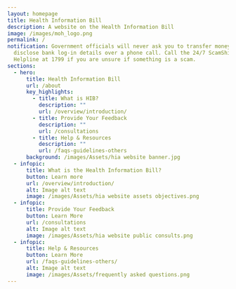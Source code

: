 ```yaml
---
layout: homepage
title: Health Information Bill
description: A website on the Health Information Bill
image: /images/moh_logo.png
permalink: /
notification: Government officials will never ask you to transfer money or
  disclose bank log-in details over a phone call. Call the 24/7 ScamShield
  Helpline at 1799 if you are unsure if something is a scam.
sections:
  - hero:
      title: Health Information Bill
      url: /about
      key_highlights:
        - title: What is HIB?
          description: ""
          url: /overview/introduction/
        - title: Provide Your Feedback
          description: ""
          url: /consultations
        - title: Help & Resources
          description: ""
          url: /faqs-guidelines-others
      background: /images/Assets/hia website banner.jpg
  - infopic:
      title: What is the Health Information Bill?
      button: Learn more
      url: /overview/introduction/
      alt: Image alt text
      image: /images/Assets/hia website assets objectives.png
  - infopic:
      title: Provide Your Feedback
      button: Learn More
      url: /consultations
      alt: Image alt text
      image: /images/Assets/hia website public consults.png
  - infopic:
      title: Help & Resources
      button: Learn More
      url: /faqs-guidelines-others/
      alt: Image alt text
      image: /images/Assets/frequently asked questions.png
---
```

